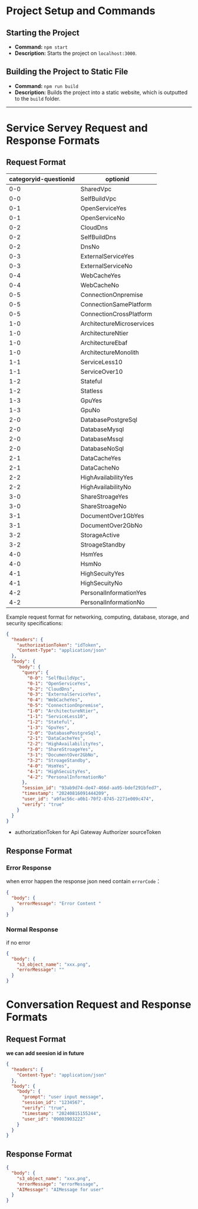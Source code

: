 # Project Setup and Commands

## Starting the Project

- **Command:** `npm start`
- **Description:** Starts the project on `localhost:3000`.

## Building the Project to Static File

- **Command:** `npm run build`
- **Description:** Builds the project into a static website, which is outputted to the `build` folder.

---

# Service Servey Request and Response Formats

## Request Format

| categoryid-questionid | optionid                  |
| --------------------- | ------------------------- |
| 0-0                   | SharedVpc                 |
| 0-0                   | SelfBuildVpc              |
| 0-1                   | OpenServiceYes            |
| 0-1                   | OpenServiceNo             |
| 0-2                   | CloudDns                  |
| 0-2                   | SelfBuildDns              |
| 0-2                   | DnsNo                     |
| 0-3                   | ExternalServiceYes        |
| 0-3                   | ExternalServiceNo         |
| 0-4                   | WebCacheYes               |
| 0-4                   | WebCacheNo                |
| 0-5                   | ConnectionOnpremise       |
| 0-5                   | ConnectionSamePlatform    |
| 0-5                   | ConnectionCrossPlatform   |
| 1-0                   | ArchitectureMicroservices |
| 1-0                   | ArchitectureNtier         |
| 1-0                   | ArchitectureEbaf          |
| 1-0                   | ArchitectureMonolith      |
| 1-1                   | ServiceLess10             |
| 1-1                   | ServiceOver10             |
| 1-2                   | Stateful                  |
| 1-2                   | Statless                  |
| 1-3                   | GpuYes                    |
| 1-3                   | GpuNo                     |
| 2-0                   | DatabasePostgreSql        |
| 2-0                   | DatabaseMysql             |
| 2-0                   | DatabaseMssql             |
| 2-0                   | DatabaseNoSql             |
| 2-1                   | DataCacheYes              |
| 2-1                   | DataCacheNo               |
| 2-2                   | HighAvailabilityYes       |
| 2-2                   | HighAvailabilityNo        |
| 3-0                   | ShareStroageYes           |
| 3-0                   | ShareStroageNo            |
| 3-1                   | DocumentOver1GbYes        |
| 3-1                   | DocumentOver2GbNo         |
| 3-2                   | StorageActive             |
| 3-2                   | StroageStandby            |
| 4-0                   | HsmYes                    |
| 4-0                   | HsmNo                     |
| 4-1                   | HighSecuityYes            |
| 4-1                   | HighSecuityNo             |
| 4-2                   | PersonalInformationYes    |
| 4-2                   | PersonalInformationNo     |

Example request format for networking, computing, database, storage, and security specifications:

```json
{
  "headers": {
    "authorizationToken": "idToken",
    "Content-Type": "application/json"
  },
  "body": {
    "body": {
      "query": {
        "0-0": "SelfBuildVpc",
        "0-1": "OpenServiceYes",
        "0-2": "CloudDns",
        "0-3": "ExternalServiceYes",
        "0-4": "WebCacheYes",
        "0-5": "ConnectionOnpremise",
        "1-0": "ArchitectureNtier",
        "1-1": "ServiceLess10",
        "1-2": "Stateful",
        "1-3": "GpuYes",
        "2-0": "DatabasePostgreSql",
        "2-1": "DataCacheYes",
        "2-2": "HighAvailabilityYes",
        "3-0": "ShareStroageYes",
        "3-1": "DocumentOver2GbNo",
        "3-2": "StroageStandby",
        "4-0": "HsmYes",
        "4-1": "HighSecuityYes",
        "4-2": "PersonalInformationNo"
      },
      "session_id": "93ab9d74-de47-466d-aa95-bdef291bfed7",
      "timestamp": "20240816091444209",
      "user_id": "a9fac56c-a0b1-70f2-8745-2271e009c474",
      "verify": "true"
    }
  }
}
```

- authorizationToken for Api Gateway Authorizer sourceToken

## Response Format

### Error Response

when error happen the response json need contain `errorCode`：

```json
{
  "body": {
    "errorMessage": "Error Content "
  }
}
```

### Normal Response

if no error

```json
{
  "body": {
    "s3_object_name": "xxx.png",
    "errorMessage": ""
  }
}
```

# Conversation Request and Response Formats

## Request Format

**we can add seesion id in future**

```json
{
  "headers": {
    "Content-Type": "application/json"
  },
  "body": {
    "body": {
      "prompt": "user input message",
      "session_id": "1234567",
      "verify": "true",
      "timestamp": "20240815155244",
      "user_id": "09003903222"
    }
  }
}
```

## Response Format

```json
{
  "body": {
    "s3_object_name": "xxx.png",
    "errorMessage": "errorMessage",
    "AIMessage": "AIMessage for user"
  }
}
```

